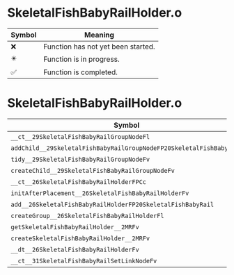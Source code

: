 # SkeletalFishBabyRailHolder.o
| Symbol | Meaning 
| ------------- | ------------- 
| :x: | Function has not yet been started. 
| :eight_pointed_black_star: | Function is in progress. 
| :white_check_mark: | Function is completed. 


# SkeletalFishBabyRailHolder.o
| Symbol | Decompiled? |
| ------------- | ------------- |
| `__ct__29SkeletalFishBabyRailGroupNodeFl` | :x: |
| `addChild__29SkeletalFishBabyRailGroupNodeFP20SkeletalFishBabyRail` | :x: |
| `tidy__29SkeletalFishBabyRailGroupNodeFv` | :x: |
| `createChild__29SkeletalFishBabyRailGroupNodeFv` | :x: |
| `__ct__26SkeletalFishBabyRailHolderFPCc` | :x: |
| `initAfterPlacement__26SkeletalFishBabyRailHolderFv` | :x: |
| `add__26SkeletalFishBabyRailHolderFP20SkeletalFishBabyRail` | :x: |
| `createGroup__26SkeletalFishBabyRailHolderFl` | :x: |
| `getSkeletalFishBabyRailHolder__2MRFv` | :x: |
| `createSkeletalFishBabyRailHolder__2MRFv` | :x: |
| `__dt__26SkeletalFishBabyRailHolderFv` | :x: |
| `__ct__31SkeletalFishBabyRailSetLinkNodeFv` | :x: |
